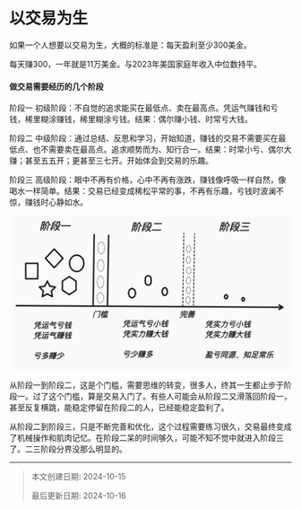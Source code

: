 # 以交易为生

如果一个人想要以交易为生，大概的标准是：每天盈利至少300美金。

每天赚300，一年就是11万美金。与2023年美国家庭年收入中位数持平。

#### 做交易需要经历的几个阶段

阶段一  初级阶段：不自觉的追求能买在最低点、卖在最高点。凭运气赚钱和亏钱，稀里糊涂赚钱，稀里糊涂亏钱。结果：偶尔赚小钱、时常亏大钱。

阶段二  中级阶段：通过总结、反思和学习，开始知道，赚钱的交易不需要买在最低点、也不需要卖在最高点。追求顺势而为、知行合一。结果：时常小亏、偶尔大赚；甚至五五开；更甚至三七开。开始体会到交易的乐趣。

阶段三  高级阶段：眼中不再有价格，心中不再有涨跌，赚钱像呼吸一样自然，像喝水一样简单。结果：交易已经变成稀松平常的事，不再有乐趣，亏钱时波澜不惊，赚钱时心静如水。

<img src="image/image-20241016123616748.png" alt="image-20241016123616748" style="zoom:50%;" />

从阶段一到阶段二，这是个门槛，需要思维的转变，很多人，终其一生都止步于阶段一。过了这个门槛，算是交易入门了。有些人可能会从阶段二又滑落回阶段一，甚至反复横跳，能稳定停留在阶段二的人，已经能稳定盈利了。

从阶段二到阶段三，只是不断完善和优化，这个过程需要练习很久，交易最终变成了机械操作和肌肉记忆。在阶段二呆的时间够久，可能不知不觉中就进入阶段三了。二三阶段分界没那么明显的。



---

> 本文创建日期: 2024-10-15
>
> 最后更新日期: 2024-10-16
